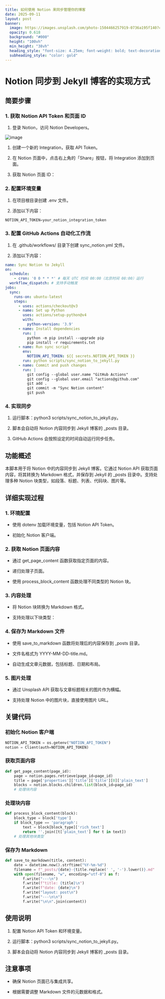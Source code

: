 ```yaml
---
title: 如何使用 Notion 来同步管理你的博客
date: 2025-09-11
layout: post
banner:
  image: https://images.unsplash.com/photo-1504466257919-0736a195f140?crop=entropy&cs=tinysrgb&fit=max&fm=jpg&ixid=M3w2OTIwMzJ8MHwxfHJhbmRvbXx8fHx8fHx8fDE3NTc1OTQ0NjJ8&ixlib=rb-4.1.0&q=80&w=1080
  opacity: 0.618
  background: "#000"
  height: "100vh"
  min_height: "38vh"
  heading_style: "font-size: 4.25em; font-weight: bold; text-decoration: underline"
  subheading_style: "color: gold"
---
```


# Notion 同步到 Jekyll 博客的实现方式

## 简要步骤

### 1. 获取 Notion API Token 和页面 ID

1. 登录 Notion，访问 Notion Developers。

![image](https://prod-files-secure.s3.us-west-2.amazonaws.com/a7a0cc5a-89b9-4cda-8686-1fba0ca52f40/d19c1afe-dea5-4312-9333-786b0ba83054/image.png?X-Amz-Algorithm=AWS4-HMAC-SHA256&X-Amz-Content-Sha256=UNSIGNED-PAYLOAD&X-Amz-Credential=ASIAZI2LB4664HRLEVDP%2F20250911%2Fus-west-2%2Fs3%2Faws4_request&X-Amz-Date=20250911T124101Z&X-Amz-Expires=3600&X-Amz-Security-Token=IQoJb3JpZ2luX2VjEJz%2F%2F%2F%2F%2F%2F%2F%2F%2F%2FwEaCXVzLXdlc3QtMiJHMEUCIQCP5nLzaNvGEA%2BIw5dwvmUeRfEQGqgnwY5d72uzdNE8pQIgC1t7c2wpe%2BrWkCIpiFkejKmXlRsk31e5X88TGoot4lQq%2FwMIFRAAGgw2Mzc0MjMxODM4MDUiDJL88gpaXtHN3iNvRCrcAx1BulxUs5Bf31wjHvsbyeM3bR3uPU1Uood4oYz%2Flxj%2Br0faJxr8F%2FLxh4MsFqi%2FsWWj9gh6LrA%2BpA0pZKShQg6FKpanzPpfjVJJ9XMG17zQralnpk%2FIq5x%2BHm%2FF4nUBJunripJv3V%2BiVvOtjtu9DmC8f0aKi3%2BuDZlHd7POGWdy64dn48dWnOcOKpcFk8XEpQnX36JrnuTJ6s8uDhJEI9U8kQhGAB9yW%2FXa4yE2nilpVkQaN0Q%2Fy%2BSEy0omTXftuA6r37xiewspKgIEFvYb7oEjw87rSPaBlFV7yYlce222s0ifUxeMH8J3itVOfceg0j6VRa%2BEmgIC4va2%2FBsNAABhj%2FolAGBsLoXuTOZVINnFl03HUwnVac6RVi1gXEV7RXTze7yedO9CmC1xucHhsd3EaXhu9AdrvTT4RZs3H0ttBHVaN0BfLRf81qkWNyqk0Lf8O7kR8d%2F1xvzcjAvWa3FZUN1%2FzWXK0LI2TltqRcsQvueX67FAzgdV5cu4ip9IwIHtRw0DgMaa%2FCBAHzcrAuhTaG8H9SWLUJl%2BhGSiJtyP6ZWnf3Am43hMRJgLOJN3JOf6DZl%2FiGEJL6l9s%2F7WsrHW2JCB5lREyjtarwr1LOFRdPgBxQuI1by99TX7MNfpisYGOqUBUmWDJ933CEQVR%2FBBbdiEruFkYJWgu9sVZW4xCzJrugGvjlDtefzki%2FWBnYJ1aoGuTXAjjclLWk8umnk%2Bd7gKmxM5mpVCXsp7kIDtad5oaRhLZqn7al6RXrtL4Olb1tjJDCcnSSyXQcpH2cQWMjru6fijOldatpnHEsUz8Azrmary8wxJk3M3HN6mKC2JGvjSJ9%2FMZuDkcR245GJxy7IDimlMstiK&X-Amz-Signature=e129cf79709cef2863d3593cf40f70d29287510bb0990edf88349a7cf2bc292f&X-Amz-SignedHeaders=host&x-amz-checksum-mode=ENABLED&x-id=GetObject)

1. 创建一个新的 Integration，获取 API Token。

1. 在 Notion 页面中，点击右上角的「Share」按钮，将 Integration 添加到页面。

1. 获取 Notion 页面 ID：


### 2. 配置环境变量

1. 在项目根目录创建 .env 文件。

1. 添加以下内容：

```javascript
NOTION_API_TOKEN=your_notion_integration_token
```

### 3. 配置 GitHub Actions 自动化工作流

1. 在 .github/workflows/ 目录下创建 sync_notion.yml 文件。

1. 添加以下内容：

```yaml
name: Sync Notion to Jekyll
on:
  schedule:
    - cron: '0 0 * * *' # 每天 UTC 时间 00:00（北京时间 08:00）运行
  workflow_dispatch: # 支持手动触发
jobs:
  sync:
    runs-on: ubuntu-latest
    steps:
      - uses: actions/checkout@v3
      - name: Set up Python
        uses: actions/setup-python@v4
        with:
          python-version: '3.9'
      - name: Install dependencies
        run: |
          python -m pip install --upgrade pip
          pip install -r requirements.txt
      - name: Run sync script
        env:
          NOTION_API_TOKEN: ${{ secrets.NOTION_API_TOKEN }}
        run: python scripts/sync_notion_to_jekyll.py
      - name: Commit and push changes
        run: |
          git config --global user.name "GitHub Actions"
          git config --global user.email "actions@github.com"
          git add .
          git commit -m "Sync Notion content"
          git push
```

### 4. 实现同步

1. 运行脚本：python3 scripts/sync_notion_to_jekyll.py。

1. 脚本会自动将 Notion 内容同步到 Jekyll 博客的 _posts 目录。

1. GitHub Actions 会按照设定的时间自动运行同步任务。

## 功能概述

本脚本用于将 Notion 中的内容同步到 Jekyll 博客。它通过 Notion API 获取页面内容，将其转换为 Markdown 格式，并保存到 Jekyll 的 _posts 目录中。支持处理多种 Notion 块类型，如段落、标题、列表、代码块、图片等。

## 详细实现过程

### 1. 环境配置

- 使用 dotenv 加载环境变量，包括 Notion API Token。

- 初始化 Notion 客户端。

### 2. 获取 Notion 页面内容

- 通过 get_page_content 函数获取指定页面的内容。

- 递归处理子页面。

- 使用 process_block_content 函数处理不同类型的 Notion 块。

### 3. 内容处理

- 将 Notion 块转换为 Markdown 格式。

- 支持处理以下块类型：


### 4. 保存为 Markdown 文件

- 使用 save_to_markdown 函数将处理后的内容保存到 _posts 目录。

- 文件名格式为 YYYY-MM-DD-title.md。

- 自动生成文章元数据，包括标题、日期和布局。

### 5. 图片处理

- 通过 Unsplash API 获取与文章标题相关的图片作为横幅。

- 支持处理 Notion 中的图片块，直接使用图片 URL。

## 关键代码

### 初始化 Notion 客户端

```python
NOTION_API_TOKEN = os.getenv("NOTION_API_TOKEN")
notion = Client(auth=NOTION_API_TOKEN)
```

### 获取页面内容

```python
def get_page_content(page_id):
    page = notion.pages.retrieve(page_id=page_id)
    title = page['properties']['title']['title'][0]['plain_text']
    blocks = notion.blocks.children.list(block_id=page_id)
    # 处理块内容
```

### 处理块内容

```python
def process_block_content(block):
    block_type = block['type']
    if block_type == 'paragraph':
        text = block[block_type]['rich_text']
        return ''.join([t['plain_text'] for t in text])
    # 处理其他块类型
```

### 保存为 Markdown

```python
def save_to_markdown(title, content):
    date = datetime.now().strftime("%Y-%m-%d")
    filename = f"_posts/{date}-{title.replace(' ', '-').lower()}.md"
    with open(filename, "w", encoding="utf-8") as f:
        f.write("---\n")
        f.write(f"title: {title}\n")
        f.write(f"date: {date}\n")
        f.write("layout: post\n")
        f.write("---\n\n")
        f.write("\n\n".join(content))
```

## 使用说明

1. 配置 Notion API Token 和环境变量。

1. 运行脚本：python3 scripts/sync_notion_to_jekyll.py。

1. 脚本会自动将 Notion 内容同步到 Jekyll 博客的 _posts 目录。

## 注意事项

- 确保 Notion 页面已与集成共享。

- 根据需要调整 Markdown 文件的元数据和格式。